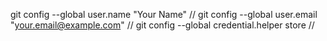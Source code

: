 git config --global user.name "Your Name" //
git config --global user.email "your.email@example.com" //
git config --global credential.helper store //
